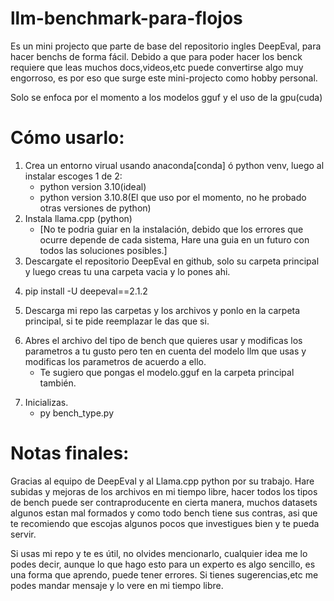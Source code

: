 # llm-benchmark-para-flojos
Es un mini projecto que parte de base del repositorio ingles DeepEval, para hacer benchs de forma fácil.
Debido a que para poder hacer los benck requiere que leas muchos docs,videos,etc puede convertirse algo muy engorroso, es por eso que surge este mini-projecto como hobby personal.

Solo se enfoca por el momento a los modelos gguf y el uso de la gpu(cuda)

# Cómo usarlo:

1. Crea un entorno virual usando anaconda[conda] ó python venv, luego al instalar escoges 1 de 2:
   - python version 3.10(ideal)
   - python version 3.10.8(El que uso por el momento, no he probado otras versiones de python)
2. Instala llama.cpp (python) 
   - [No te podria guiar en la instalación, debido que los errores que ocurre depende de cada sistema, Hare una guia en un futuro con todos las soluciones posibles.]
3. Descargate el repositorio DeepEval en github, solo su carpeta principal y luego creas tu una carpeta vacia y lo pones ahi.
>
4. pip install -U deepeval==2.1.2
>
5. Descarga mi repo las carpetas y los archivos y ponlo en la carpeta principal, si te pide reemplazar le das que si.
>
6. Abres el archivo del tipo de bench que quieres usar y modificas los parametros a tu gusto pero ten en cuenta del modelo llm que usas y modificas los parametros de acuerdo a ello.
   - Te sugiero que pongas el modelo.gguf en la carpeta principal también.    
>
7. Inicializas.
    - py bench_type.py

# Notas finales:
Gracias al equipo de DeepEval y al Llama.cpp python por su trabajo.
Hare subidas y mejoras de los archivos en mi tiempo libre, hacer todos los tipos de bench puede ser contraproducente en cierta manera, muchos datasets algunos estan mal formados
y como todo bench tiene sus contras, asi que te recomiendo que escojas algunos pocos que investigues bien y te pueda servir.


Si usas mi repo y te es útil, no olvides mencionarlo, cualquier idea me lo podes decir, aunque lo que hago esto para un experto es algo sencillo, es una forma que aprendo, puede tener errores.
Si tienes sugerencias,etc me podes mandar mensaje y lo vere en mi tiempo libre.
